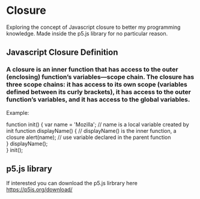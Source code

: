 # Closure

Exploring the concept of Javascript closure to better my programming knowledge. Made inside the p5.js library for no particular reason.

## Javascript Closure Definition

### A closure is an inner function that has access to the outer (enclosing) function’s variables—scope chain. The closure has three scope chains: it has access to its own scope (variables defined between its curly brackets), it has access to the outer function’s variables, and it has access to the global variables.

Example: 

function init() {
  var name = 'Mozilla'; // name is a local variable created by init
  function displayName() { // displayName() is the inner function, a closure
    alert(name); // use variable declared in the parent function    
  }
  displayName();    
}
init();

## p5.js library

If interested you can download the p5.js lirbrary here
https://p5js.org/download/